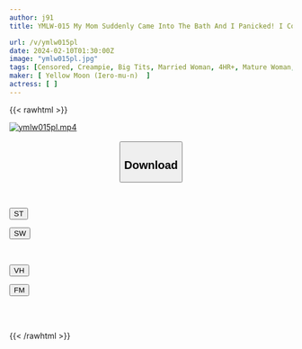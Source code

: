 ```yaml
---
author: j91
title: YMLW-015 My Mom Suddenly Came Into The Bath And I Panicked! I Couldn't Help But Get An Erection From My Mother Who Is In Her Fifties And Has An Erotic Body... 4 Hours

url: /v/ymlw015pl
date: 2024-02-10T01:30:00Z
image: "ymlw015pl.jpg"
tags: [Censored, Creampie, Big Tits, Married Woman, 4HR+, Mature Woman, Mother	]
maker: [ Yellow Moon (Iero-mu-n)  ]
actress: [ ]
---
```



{{< rawhtml >}}

<div class="video" data-videoid="lgGKKYeq4YU718w">
    <a href="javascript:;">
        <img src="/v/ymlw015pl/ymlw015pl.jpg" width="WIDTH" height="HEIGHT" alt="ymlw015pl.mp4" loading="lazy">
    </a>
</div>

<script type="text/javascript" src="https://j91.asia/asset/on-demand-st.js"></script>

<br>
  <link rel="stylesheet" href="https://j91.asia/asset/bs5.css">
  
  <center>
  <button class="btn btn-primary" type="button" data-bs-toggle="collapse" data-bs-target=".multi-collapse" aria-expanded="false" aria-controls="multiCollapseExample1 multiCollapseExample2"><h2>Download</h2></button></center>
</p>
<div class="row">
  <div class="col">
    <div class="collapse multi-collapse" id="multiCollapseExample1">
      <div class="card card-body">
	      	      <br>
<div class="buttons">  
<p><a href="https://streamtape.to/v/lgGKKYeq4YU718w" target="_blank"><button class="btn-hover color-3"><i class="fa fa-download"></i> ST</button></a></p>
<p><a href="https://cdnwish.com/1q09m98y7kyh" target="_blank"><button class="btn-hover color-2"><i class="fa fa-download"></i> SW</button></a></p></div>
    </div>
  </div>
</div>
  <div class="col">
    <div class="collapse multi-collapse" id="multiCollapseExample2">
      <div class="card card-body">
	      <br>
<div class="buttons">
<p><a href="javascript:;" target="_blank"><button class="btn-hover color-9"><i class="fa fa-download"></i> VH</button></a></p>
<p><a href="javascript:;"><button class="btn-hover color-8"><i class="fa fa-download"></i> FM</button></a></p></div>
<br><br>
      </div>
    </div>
  </div>
</div>

{{< /rawhtml >}}